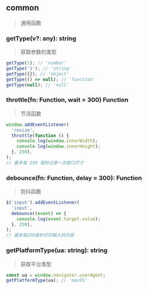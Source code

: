 ## common

> 通用函数

### getType(v?: any): string

> 获取参数的类型

```typescript
getType(1); // 'number'
getType('1'); // 'string'
getType({}); // 'object'
getType(() => null); // 'function'
getType(null); // 'null'
```

### throttle(fn: Function, wait = 300) Function

> 节流函数

```typescript
window.addEventListener(
  'resize',
  throttle(function () {
    console.log(window.innerWidth);
    console.log(window.innerHeight);
  }, 250),
);
// 最多每 250 毫秒记录一次窗口尺寸
```

### debounce(fn: Function, delay = 300): Function

> 防抖函数

```typescript
$('input').addEventListener(
  'input',
  debounce((event) => {
    console.log(event.target.value);
  }, 250),
);
// 最多每250毫秒打印输入的内容
```

### getPlatformType(ua: string): string

> 获取平台类型

```typescript
const ua = window.navigator.userAgent;
getPlatformType(ua); // 'macOS'
```
